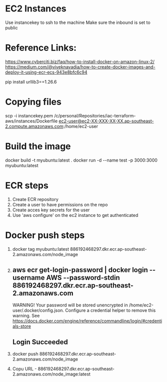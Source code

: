 # EC2 Instances

Use instancekey to ssh to the machine
Make sure the inbound is set to public

# Reference Links:
https://www.cyberciti.biz/faq/how-to-install-docker-on-amazon-linux-2/
https://medium.com/@viveknavadia/how-to-create-docker-images-and-deploy-it-using-ecr-ecs-943e8bfc6c94

pip install urllib3==1.26.6 

# Copying files
scp -i instancekey.pem /c/personal/Repositories/iac-terraform-aws/instances/Dockerfile ec2-user@ec2-XX-XXX-XX-XX.ap-southeast-2.compute.amazonaws.com:/home/ec2-user

# Build the image
docker build -t myubuntu:latest .
docker run -d --name test -p 3000:3000 myubuntu:latest

# ECR steps
1. Create ECR repository
2. Create a user to have permissions on the repo
3. Create acces key secrets for the user
4. Use 'aws configure' on the ec2 instance to get authenticated

# Docker push steps
1. docker tag myubuntu:latest 886192468297.dkr.ecr.ap-southeast-2.amazonaws.com/node_image
2. aws ecr get-login-password | docker login --username AWS --password-stdin 886192468297.dkr.ecr.ap-southeast-2.amazonaws.com
    ---
    WARNING! Your password will be stored unencrypted in /home/ec2-user/.docker/config.json.
    Configure a credential helper to remove this warning. See
    https://docs.docker.com/engine/reference/commandline/login/#credentials-store

    Login Succeeded
    ---
3. docker push 886192468297.dkr.ecr.ap-southeast-2.amazonaws.com/node_image
4. Copu URL - 886192468297.dkr.ecr.ap-southeast-2.amazonaws.com/node_image:latest
